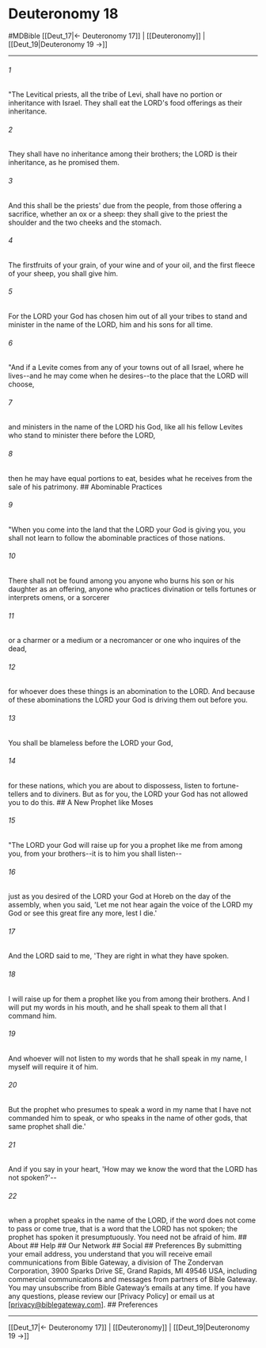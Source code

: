 # Deuteronomy 18
#MDBible
[[Deut_17|← Deuteronomy 17]] | [[Deuteronomy]] | [[Deut_19|Deuteronomy 19 →]]

***


###### 1 
"The Levitical priests, all the tribe of Levi, shall have no portion or inheritance with Israel. They shall eat the LORD's food offerings as their inheritance. 

###### 2 
They shall have no inheritance among their brothers; the LORD is their inheritance, as he promised them. 

###### 3 
And this shall be the priests' due from the people, from those offering a sacrifice, whether an ox or a sheep: they shall give to the priest the shoulder and the two cheeks and the stomach. 

###### 4 
The firstfruits of your grain, of your wine and of your oil, and the first fleece of your sheep, you shall give him. 

###### 5 
For the LORD your God has chosen him out of all your tribes to stand and minister in the name of the LORD, him and his sons for all time. 

###### 6 
"And if a Levite comes from any of your towns out of all Israel, where he lives--and he may come when he desires--to the place that the LORD will choose, 

###### 7 
and ministers in the name of the LORD his God, like all his fellow Levites who stand to minister there before the LORD, 

###### 8 
then he may have equal portions to eat, besides what he receives from the sale of his patrimony. ## Abominable Practices 

###### 9 
"When you come into the land that the LORD your God is giving you, you shall not learn to follow the abominable practices of those nations. 

###### 10 
There shall not be found among you anyone who burns his son or his daughter as an offering, anyone who practices divination or tells fortunes or interprets omens, or a sorcerer 

###### 11 
or a charmer or a medium or a necromancer or one who inquires of the dead, 

###### 12 
for whoever does these things is an abomination to the LORD. And because of these abominations the LORD your God is driving them out before you. 

###### 13 
You shall be blameless before the LORD your God, 

###### 14 
for these nations, which you are about to dispossess, listen to fortune-tellers and to diviners. But as for you, the LORD your God has not allowed you to do this. ## A New Prophet like Moses 

###### 15 
"The LORD your God will raise up for you a prophet like me from among you, from your brothers--it is to him you shall listen-- 

###### 16 
just as you desired of the LORD your God at Horeb on the day of the assembly, when you said, 'Let me not hear again the voice of the LORD my God or see this great fire any more, lest I die.' 

###### 17 
And the LORD said to me, 'They are right in what they have spoken. 

###### 18 
I will raise up for them a prophet like you from among their brothers. And I will put my words in his mouth, and he shall speak to them all that I command him. 

###### 19 
And whoever will not listen to my words that he shall speak in my name, I myself will require it of him. 

###### 20 
But the prophet who presumes to speak a word in my name that I have not commanded him to speak, or who speaks in the name of other gods, that same prophet shall die.' 

###### 21 
And if you say in your heart, 'How may we know the word that the LORD has not spoken?'-- 

###### 22 
when a prophet speaks in the name of the LORD, if the word does not come to pass or come true, that is a word that the LORD has not spoken; the prophet has spoken it presumptuously. You need not be afraid of him. ## About ## Help ## Our Network ## Social ## Preferences By submitting your email address, you understand that you will receive email communications from Bible Gateway, a division of The Zondervan Corporation, 3900 Sparks Drive SE, Grand Rapids, MI 49546 USA, including commercial communications and messages from partners of Bible Gateway. You may unsubscribe from Bible Gateway&rsquo;s emails at any time. If you have any questions, please review our [Privacy Policy] or email us at [privacy@biblegateway.com]. ## Preferences

***

[[Deut_17|← Deuteronomy 17]] | [[Deuteronomy]] | [[Deut_19|Deuteronomy 19 →]]
